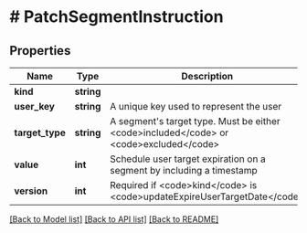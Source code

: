 # # PatchSegmentInstruction

## Properties

Name | Type | Description | Notes
------------ | ------------- | ------------- | -------------
**kind** | **string** |  |
**user_key** | **string** | A unique key used to represent the user |
**target_type** | **string** | A segment&#39;s target type. Must be either &lt;code&gt;included&lt;/code&gt; or &lt;code&gt;excluded&lt;/code&gt; |
**value** | **int** | Schedule user target expiration on a segment by including a timestamp | [optional]
**version** | **int** | Required if &lt;code&gt;kind&lt;/code&gt; is &lt;code&gt;updateExpireUserTargetDate&lt;/code&gt; | [optional]

[[Back to Model list]](../../README.md#models) [[Back to API list]](../../README.md#endpoints) [[Back to README]](../../README.md)
